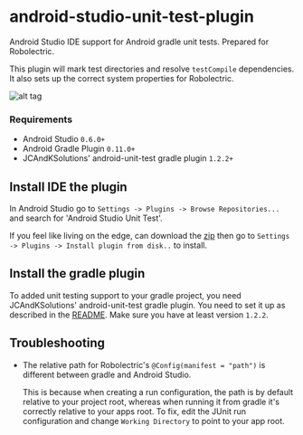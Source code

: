 android-studio-unit-test-plugin
===============================

Android Studio IDE support for Android gradle unit tests. Prepared for Robolectric.

This plugin will mark test directories and resolve `testCompile` dependencies. It also sets up the correct system properties for Robolectric.

![alt tag](https://raw.githubusercontent.com/evant/android-studio-unit-test-plugin/master/screenshots/idea.png)

### Requirements
* Android Studio `0.6.0+`
* Android Gradle Plugin `0.11.0+`
* JCAndKSolutions' android-unit-test gradle plugin `1.2.2+`

## Install IDE the plugin
In Android Studio go to `Settings -> Plugins -> Browse Repositories...` and search for 'Android Studio Unit Test'.

If you feel like living on the edge, can download the [zip](https://github.com/evant/android-studio-unit-test-plugin/raw/master/AndroidStudioUnitTestPlugin/AndroidStudioUnitTestPlugin.zip) then go to `Settings -> Plugins -> Install plugin from disk..` to install.

## Install the gradle plugin
To added unit testing support to your gradle project, you need JCAndKSolutions' android-unit-test gradle plugin.
You need to set it up as described in the [README](https://github.com/JCAndKSolutions/android-unit-test).
Make sure you have at least version `1.2.2`.

## Troubleshooting

* The relative path for Robolectric's `@Config(manifest = "path")` is different between gradle and Android Studio.

  This is because when creating a run configuration, the path is by default relative to your project root, whereas when running it from gradle it's correctly relative to your apps root. To fix, edit the JUnit run configuration and change `Working Directory` to point to your app root.
